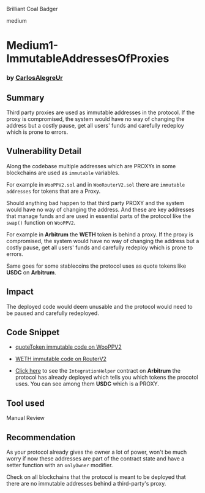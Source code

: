 Brilliant Coal Badger

medium

# Medium1-ImmutableAddressesOfProxies

### by [CarlosAlegreUr](https://github.com/CarlosAlegreUr)

## Summary

Third party proxies are used as immutable addresses in the protocol. If the proxy is compromised, the system would have no way of changing the address but a costly pause, get all users' funds and carefully redeploy which is prone to errors.

## Vulnerability Detail

Along the codebase multiple addresses which are PROXYs in some blockchains are used as `immutable` variables.

For example in `WooPPV2.sol` and in `WooRouterV2.sol` there are `immutable addresses` for tokens that are a Proxy.

Should anything bad happen to that third party PROXY and the system would have no way of changing the address. And these are key addresses that manage funds and are used in essential parts of the protocol like the `swap()` function on `WooPPV2`.

For example in **Arbitrum** the **WETH** token is behind a proxy. If the proxy is compromised, the system would have no way of changing the address but a costly pause, get all users' funds and carefully redeploy which is prone to errors.

Same goes for some stablecoins the protocol uses as quote tokens like **USDC** on **Arbitrum**.

## Impact

The deployed code would deem unusable and the protocol would need to be paused and carefully redeployed.

## Code Snippet

- [quoteToken immutable code on WooPPV2](https://github.com/sherlock-audit/2024-03-woofi-swap/blob/main/WooPoolV2/contracts/WooPPV2.sol#L86)
- [WETH immutable code on RouterV2](https://github.com/sherlock-audit/2024-03-woofi-swap/blob/main/WooPoolV2/contracts/WooRouterV2.sol#L61)

- [Click here](https://arbiscan.io/address/0x28D2B949024FE50627f1EbC5f0Ca3Ca721148E40#readContract) to see the `IntegrationHelper` contract on **Arbitrum** the protocol has already deployed which tells you which tokens the procotol uses. You can see among them **USDC** which is a PROXY.

## Tool used

Manual Review

## Recommendation

As your protocol already gives the owner a lot of power, won't be much worry if now these addresses are part of the contract state and have a setter function with an `onlyOwner` modifier.

Check on all blockchains that the protocol is meant to be deployed that there are no immutable addresses behind a third-party's proxy.